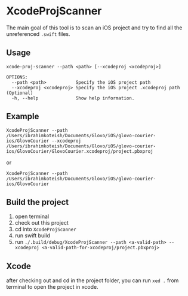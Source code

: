 # XcodeProjScanner

The main goal of this tool is to scan an iOS project and try to find all the unreferenced `.swift` files.

## Usage

`xcode-proj-scanner --path <path> [--xcodeproj <xcodeproj>]`

```
OPTIONS:
  --path <path>           Specify the iOS project path
  --xcodeproj <xcodeproj> Specify the iOS project .xcodeproj path (Optional)
  -h, --help              Show help information.
```

## Example

```
XcodeProjScanner --path /Users/ibrahimkoteish/Documents/Glovo/iOS/glovo-courier-ios/GlovoCourier --xcodeproj /Users/ibrahimkoteish/Documents/Glovo/iOS/glovo-courier-ios/GlovoCourier/GlovoCourier.xcodeproj/project.pbxproj

```

or 

```
XcodeProjScanner --path /Users/ibrahimkoteish/Documents/Glovo/iOS/glovo-courier-ios/GlovoCourier

```

## Build the project

1. open terminal 
2. check out this project
3. cd into `XcodeProjScanner`
4. run swift build
5. run `./.build/debug/XcodeProjScanner --path <a-valid-path> --xcodeproj <a-valid-path-for-xcodeproj/project.pbxproj>`

## Xcode

after checking out and cd in the project folder, you can  run `xed .` from terminal to open the project in xcode.